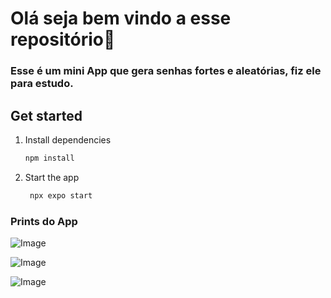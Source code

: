 # Olá seja bem vindo a esse repositório👋
### Esse é um mini App que gera senhas fortes e aleatórias, fiz ele para estudo.

## Get started

1. Install dependencies

   ```bash
   npm install
   ```

2. Start the app

   ```bash
    npx expo start
   ```

### Prints do App

![Image](https://github.com/user-attachments/assets/e8b14ab3-bbd1-4143-871a-4c7308cd7098)

![Image](https://github.com/user-attachments/assets/8259408d-eb1c-43e3-9bee-b231adf86734)

![Image](https://github.com/user-attachments/assets/5f4ecdb5-4c4d-4677-aa70-971e73bcd17a)
